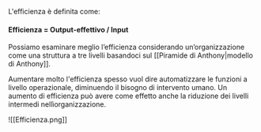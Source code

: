 L'efficienza è definita come:

#### Efficienza = Output-effettivo / Input

Possiamo esaminare meglio l’efficienza considerando un’organizzazione come una struttura a tre livelli basandoci sul [[Piramide di Anthony|modello di Anthony]].

Aumentare molto l'efficienza spesso vuol dire automatizzare le funzioni a livello operazionale, diminuendo il bisogno di intervento umano.
Un aumento di efficienza può avere come effetto anche la riduzione dei livelli intermedi nellìorganizzazione.

![[Efficienza.png]]
